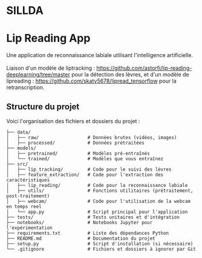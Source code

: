 # SILLDA

# Lip Reading App  

Une application de reconnaissance labiale utilisant l'intelligence artificielle. <br>
<br>
Liaison d'un modèle de liptracking : https://github.com/astorfi/lip-reading-deeplearning/tree/master pour la détection des lèvres, et d'un modèle de lipreading : https://github.com/skaty5678/lipread_tensorflow pour la retranscription.

## Structure du projet  

Voici l'organisation des fichiers et dossiers du projet :  

```plaintext
├── data/
│   ├── raw/                  # Données brutes (vidéos, images)
│   ├── processed/            # Données prétraitées
├── models/
│   ├── pretrained/           # Modèles pré-entraînés
│   └── trained/              # Modèles que vous entraînez
├── src/
│   ├── lip_tracking/         # Code pour le suivi des lèvres
│   ├── feature_extraction/   # Code pour l'extraction des caractéristiques
│   ├── lip_reading/          # Code pour la reconnaissance labiale
│   ├── utils/                # Fonctions utilitaires (prétraitement, post-traitement)
│   ├── webcam/               # Code pour l'utilisation de la webcam en temps reel
│   └── app.py                # Script principal pour l'application
├── tests/                    # Tests unitaires et d'intégration
├── notebooks/                # Notebooks Jupyter pour l'expérimentation
├── requirements.txt          # Liste des dépendances Python
├── README.md                 # Documentation du projet
├── setup.py                  # Script d'installation (si nécessaire)
└── .gitignore                # Fichiers et dossiers à ignorer par Git
